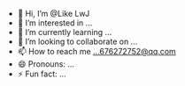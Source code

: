 - 👋 Hi, I’m @Like LwJ
- 👀 I’m interested in ...
- 🌱 I’m currently learning ...
- 💞️ I’m looking to collaborate on ...
- 📫 How to reach me ...676272752@qq.com
- 😄 Pronouns: ...
- ⚡ Fun fact: ...
  
